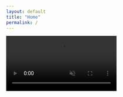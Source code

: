 ```yaml
---
layout: default
title: "Home"
permalink: /
---
```


<div class="video-container">
  <video autoplay muted loop playsinline>
    <source src="/assets/videos/HIMW-8v.mp4" media="(max-width: 600px)">
    <source src="/assets/videos/HIMW.mp4">
  </video>
</div>

